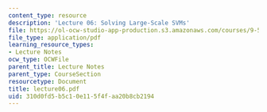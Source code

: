 ```yaml
---
content_type: resource
description: 'Lecture 06: Solving Large-Scale SVMs'
file: https://ol-ocw-studio-app-production.s3.amazonaws.com/courses/9-520-statistical-learning-theory-and-applications-spring-2003/310d0fd5b5c10e115f4faa20b8cb2194_lecture06.pdf
file_type: application/pdf
learning_resource_types:
- Lecture Notes
ocw_type: OCWFile
parent_title: Lecture Notes
parent_type: CourseSection
resourcetype: Document
title: lecture06.pdf
uid: 310d0fd5-b5c1-0e11-5f4f-aa20b8cb2194
---
```

